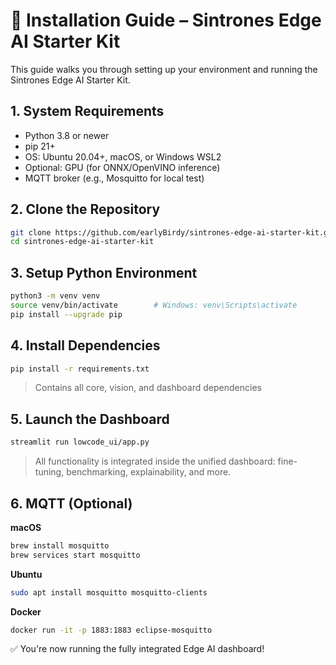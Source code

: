 # 🔧 Installation Guide – Sintrones Edge AI Starter Kit

This guide walks you through setting up your environment and running the Sintrones Edge AI Starter Kit.

## 1. System Requirements

- Python 3.8 or newer
- pip 21+
- OS: Ubuntu 20.04+, macOS, or Windows WSL2
- Optional: GPU (for ONNX/OpenVINO inference)
- MQTT broker (e.g., Mosquitto for local test)

## 2. Clone the Repository

```bash
git clone https://github.com/earlyBirdy/sintrones-edge-ai-starter-kit.git
cd sintrones-edge-ai-starter-kit
```

## 3. Setup Python Environment

```bash
python3 -m venv venv
source venv/bin/activate        # Windows: venv\Scripts\activate
pip install --upgrade pip
```

## 4. Install Dependencies

```bash
pip install -r requirements.txt
```

> Contains all core, vision, and dashboard dependencies

## 5. Launch the Dashboard

```bash
streamlit run lowcode_ui/app.py

```

> All functionality is integrated inside the unified dashboard: fine-tuning, benchmarking, explainability, and more.

## 6. MQTT (Optional)

**macOS**
```bash
brew install mosquitto
brew services start mosquitto
```

**Ubuntu**
```bash
sudo apt install mosquitto mosquitto-clients
```

**Docker**
```bash
docker run -it -p 1883:1883 eclipse-mosquitto
```

✅ You're now running the fully integrated Edge AI dashboard!
